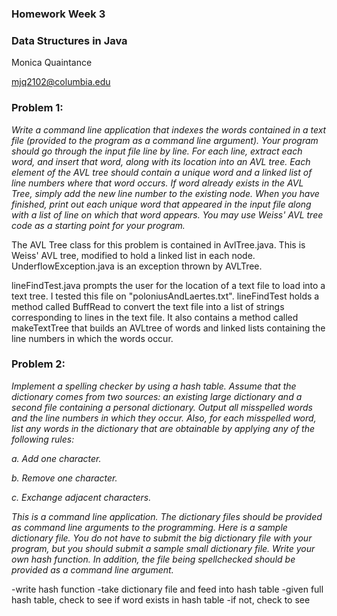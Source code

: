 ### Homework Week 3
### Data Structures in Java

Monica Quaintance

mjq2102@columbia.edu

### Problem 1:

_Write a command line application that indexes the words contained in a text 
file (provided to the program as a command line argument). Your program should 
go through the input file line by line. For each line, extract each word, and 
insert that word, along with its location into an AVL tree. Each element of 
the AVL tree should contain a unique word and a linked list of line numbers 
where that word occurs. If word already exists in the AVL Tree, simply add the 
new line number to the existing node. When you have finished, print out each 
unique word that appeared in the input file along with a list of line on which 
that word appears. You may use Weiss' AVL tree code as a starting point for 
your program._

The AVL Tree class for this problem is contained in AvlTree.java. This is 
Weiss' AVL tree, modified to hold a linked list in each node. 
UnderflowException.java is an exception thrown by AVLTree.

lineFindTest.java prompts the user for the location of a text file to load into
a text tree. I tested this file on "poloniusAndLaertes.txt". lineFindTest holds
a method called BuffRead to convert the text file into a list of strings 
corresponding to lines in the text file. It also contains a method called
makeTextTree that builds an AVLtree of words and linked lists containing the
line numbers in which the words occur.

### Problem 2:

_Implement a spelling checker by using a hash table. Assume that the 
dictionary comes from two sources: an existing large dictionary and a second 
file containing a personal dictionary. Output all misspelled words and the 
line numbers in which they occur. Also, for each misspelled word, list any 
words in the dictionary that are obtainable by applying any of the following 
rules:_

_a. Add one character._

_b. Remove one character._

_c. Exchange adjacent characters._

_This is a command line application. The dictionary files should be provided 
as command line arguments to the programming. Here is a sample dictionary 
file. You do not have to submit the big dictionary file with your program, but 
you should submit a sample small dictionary file. Write your own hash 
function. In addition, the file being spellchecked should be provided as a 
command line argument._

-write hash function
-take dictionary file and feed into hash table
-given full hash table, check to see if word exists in hash table
-if not, check to see 


